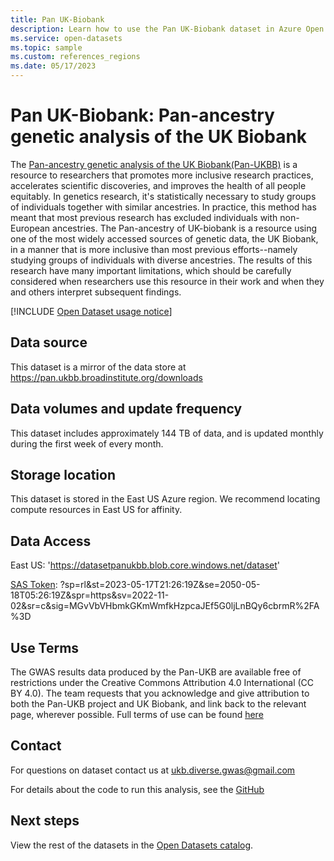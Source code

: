 ```yaml
---
title: Pan UK-Biobank
description: Learn how to use the Pan UK-Biobank dataset in Azure Open Datasets.
ms.service: open-datasets
ms.topic: sample
ms.custom: references_regions
ms.date: 05/17/2023
---
```


# Pan UK-Biobank: Pan-ancestry genetic analysis of the UK Biobank

The [Pan-ancestry genetic analysis of the UK Biobank(Pan-UKBB)](https://pan.ukbb.broadinstitute.org) is a resource to researchers that promotes more inclusive research practices, accelerates scientific discoveries, and improves the health of all people equitably. In genetics research, it's statistically necessary to study groups of individuals together with similar ancestries. In practice, this method has meant that most previous research has excluded individuals with non-European ancestries. The Pan-ancestry of UK-biobank is a resource using one of the most widely accessed sources of genetic data, the UK Biobank, in a manner that is more inclusive than most previous efforts--namely studying groups of individuals with diverse ancestries. The results of this research have many important limitations, which should be carefully considered when researchers use this resource in their work and when they and others interpret subsequent findings.

[!INCLUDE [Open Dataset usage notice](./includes/open-datasets-usage-note.md)]

## Data source

This dataset is a mirror of the data store at https://pan.ukbb.broadinstitute.org/downloads

## Data volumes and update frequency

This dataset includes approximately 144 TB of data, and is updated monthly during the first week of every month.

## Storage location

This dataset is stored in the East US Azure region. We recommend locating compute resources in East US for affinity.

## Data Access

East US: 'https://datasetpanukbb.blob.core.windows.net/dataset'

[SAS Token](../storage/common/storage-sas-overview.md): ?sp=rl&st=2023-05-17T21:26:19Z&se=2050-05-18T05:26:19Z&spr=https&sv=2022-11-02&sr=c&sig=MGvVbVHbmkGKmWmfkHzpcaJEf5G0ljLnBQy6cbrmR%2FA%3D

## Use Terms

The GWAS results data produced by the Pan-UKB are available free of restrictions under the Creative Commons Attribution 4.0 International (CC BY 4.0). The team requests that you acknowledge and give attribution to both the Pan-UKB project and UK Biobank, and link back to the relevant page, wherever possible. Full terms of use can be found [here](https://pan.ukbb.broadinstitute.org/downloads)

## Contact

For questions on dataset contact us at ukb.diverse.gwas@gmail.com

For details about the code to run this analysis, see the [GitHub](https://github.com/atgu/ukbb_pan_ancestry)

## Next steps

View the rest of the datasets in the [Open Datasets catalog](dataset-catalog.md).
